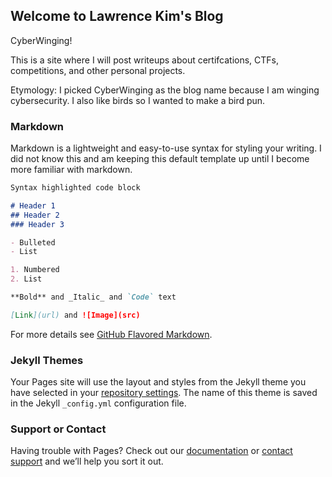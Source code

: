 ## Welcome to Lawrence Kim's Blog

CyberWinging!

This is a site where I will post writeups about certifcations, CTFs, competitions, and other personal projects.

Etymology: I picked CyberWinging as the blog name because I am winging cybersecurity. I also like birds so I wanted to make a bird pun.

### Markdown

Markdown is a lightweight and easy-to-use syntax for styling your writing. I did not know this and am keeping this default template up until I become more familiar with markdown.

```markdown
Syntax highlighted code block

# Header 1
## Header 2
### Header 3

- Bulleted
- List

1. Numbered
2. List

**Bold** and _Italic_ and `Code` text

[Link](url) and ![Image](src)
```

For more details see [GitHub Flavored Markdown](https://guides.github.com/features/mastering-markdown/).

### Jekyll Themes

Your Pages site will use the layout and styles from the Jekyll theme you have selected in your [repository settings](https://github.com/lawrencekim555/lawrencekim.github.io/settings/pages). The name of this theme is saved in the Jekyll `_config.yml` configuration file.

### Support or Contact

Having trouble with Pages? Check out our [documentation](https://docs.github.com/categories/github-pages-basics/) or [contact support](https://support.github.com/contact) and we’ll help you sort it out.
